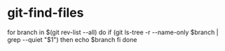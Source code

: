 # git-find-files


for branch in $(git rev-list --all)
do
  if (git ls-tree -r --name-only $branch | grep --quiet "$1") 
  then
     echo $branch
  fi
done
